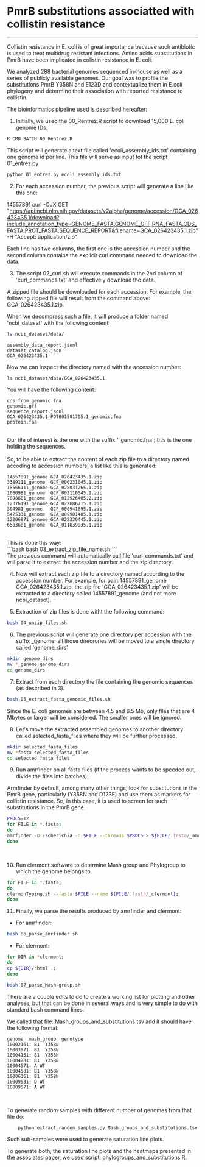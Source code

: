 # PmrB substitutions associatted with collistin resistance
---
Collistin resistance in E. coli is of great importance because such antibiotic is used to treat multidrug resistant infections. Amino acids substitutions in PmrB have been implicated in colistin resistance in E. coli.

We analyzed 288 bacterial genomes sequenced in-house as well as a series of publicly available genomes. Our goal was to profile the substitutions PmrB Y358N and E123D and contextualize them in E.coli phylogeny and determine their association with reported resistance to collistin.

The bioinformatics pipeline used is described hereafter:

1. Initially, we used the 00_Rentrez.R script to download 15,000 E. coli genome IDs.

```bash
R CMD BATCH 00_Rentrez.R
```

This script will generate a text file called 'ecoli_assembly_ids.txt' containing one genome id per line. This file will serve as input fot the script 01_entrez.py

```bash
python 01_entrez.py ecoli_assembly_ids.txt
```
2. For each accession number, the previous script will generate a line like this one:

14557891         curl -OJX GET "https://api.ncbi.nlm.nih.gov/datasets/v2alpha/genome/accession/GCA_026423435.1/download?include_annotation_type=GENOME_FASTA,GENOME_GFF,RNA_FASTA,CDS_FASTA,PROT_FASTA,SEQUENCE_REPORT&filename=GCA_026423435.1.zip" -H "Accept: application/zip"

Each line has two columns, the first one is the accession number and the second column contains the explicit curl command needed to download the data.

3. The script 02_curl.sh will execute commands in the 2nd column of 'curl_commands.txt' and effectively download the data.

A zipped file should be downloaded for each accession. For example, the following zipped file will result from the command above: GCA_026423435.1.zip.

When we decompress such a file, it will produce a folder named 'ncbi_dataset' with the following content:

```bash
ls ncbi_dataset/data/
```
```
assembly_data_report.jsonl
dataset_catalog.json
GCA_026423435.1
```
Now we can inspect the directory named with the accession number:

```bash
ls ncbi_dataset/data/GCA_026423435.1
```

You will have the following content:

```
cds_from_genomic.fna
genomic.gff
sequence_report.jsonl
GCA_026423435.1_PDT001501795.1_genomic.fna
protein.faa
```
<br>
Our file of interest is the one with the suffix '_genomic.fna'; this is the one holding the sequences.
<br><br>
So, to be able to extract the content of each zip file to a directory named accoding to accession numbers, a list like this is generated:

```
14557891_genome	GCA_026423435.1.zip
3389111_genome	GCF_006231045.1.zip
15566111_genome	GCA_028031265.1.zip
1080981_genome	GCF_002110545.1.zip
7898601_genome	GCA_012926405.2.zip
12376191_genome	GCA_022686715.1.zip
304981_genome	GCF_000941895.1.zip
5475331_genome	GCA_009901485.1.zip
12206971_genome	GCA_022330445.1.zip
6503681_genome	GCA_011839935.1.zip
```
<br>
This is done this way:
<br>
```bash
bash 03_extract_zip_file_name.sh
```
<br>
The previous command will automatically call file 'curl_commands.txt' and will parse it to extract the accession number and the zip directory.

4. Now will extract each zip file to a directory named according to the accession number. For example, for pair: 14557891_genome	GCA_026423435.1.zip, the zip file 'GCA_026423435.1.zip' will be extracted to a directory called 14557891_genome (and not more ncbi_dataset).<br>
   
5. Extraction of zip files is done witht the following command:
   
```bash
bash 04_unzip_files.sh
```

6. The previous script will generate one directory per accession with the suffix _genome; all those direcrories will be moved to a single directory called 'genome_dirs'

```bash
mkdir genome_dirs
mv *_genome genome_dirs
cd genome_dirs
```

7. Extract from each directory the file containing the genomic sequences (as described in 3).

```bash
bash 05_extract_fasta_genomic_files.sh
```
Since the E. coli genomes are between 4.5 and 6.5 Mb, only files that are 4 Mbytes or larger will be considered. The smaller ones will be ignored. 

8. Let's move the extracted assembled genomes to another directory called selected_fasta_files where they will be further processed.

```bash
mkdir selected_fasta_files
mv *fasta selected_fasta_files
cd selected_fasta_files
```

9. Run amrfinder on all fasta files (if the process wants to be speeded out, divide the files into batches).

Armfinder by default, among many other things, look for substitutions in the PmrB gene, particularly (Y358N and D123E) and use them as markers for collistin resistance. So, in this case, it is used to screen for such substitutions in the PmrB gene.

```bash
PROCS=12
for FILE in *.fasta; 
do 
amrfinder -O Escherichia -n $FILE --threads $PROCS > ${FILE/.fasta/_amrfinder}; 
done
```
<br>

10. Run clermont software to determine Mash group and Phylogroup to which the genome belongs to.

```bash
for FILE in *.fasta; 
do 
clermonTyping.sh --fasta $FILE --name ${FILE/.fasta/_clermont}; 
done
```

11. Finally, we parse the results produced by amrfinder and clermont:
    
* For amrfinder:
```bash
bash 06_parse_amrfinder.sh
``` 

* For clermont:
```bash
for DIR in *clermont; 
do 
cp ${DIR}/*html .; 
done

bash 07_parse_Mash-group.sh
```

There are a couple edits to do to create a working list for plotting and other analyses, but that can be done in several ways and is very simple to do with standard bash command lines.

We called that file: Mash_groups_and_substitutions.tsv and it should have the following format:
```
genome  mash_group  genotype
10002161: B1  Y358N
10003971: B1  Y358N
10004151: B1  Y358N
10004281: B1  Y358N
10004571: A WT
10004581: B1  Y358N
10006361: B1  Y358N
10009531: D WT
10009571: A WT
```
<br>

To generate random samples with different number of genomes from that file do:

```bash
    python extract_random_samples.py Mash_groups_and_substitutions.tsv
```

Such sub-samples were used to generate saturation line plots.

To generate both, the saturation line plots and the heatmaps presented in the associated paper, we used script: phylogroups_and_substitutions.R.